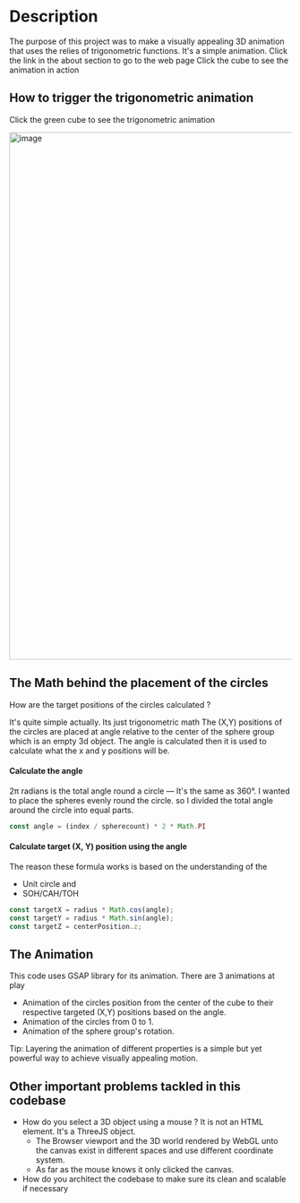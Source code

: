 # Description
The purpose of this project was to make a visually appealing 3D animation that uses the relies of trigonometric functions.
It's a simple animation.
Click the link in the about section to go to the web page
Click the cube to see the animation in action


## How to trigger the trigonometric animation
Click the green cube to see the trigonometric animation

<img width="1132" height="942" alt="image" src="https://github.com/user-attachments/assets/3c9ffb98-bc27-4116-b8c5-68452eb135ac" />



## The Math behind the placement of the circles
How are the target positions of the circles calculated ?

It's quite simple actually. Its just trigonometric math
The (X,Y) positions of the circles are placed at angle relative to the center of the sphere group which is an empty 3d object.
The angle is calculated then it is used to calculate what the x and y positions will be.

#### Calculate the angle
2π radians is the total angle round a circle — It's the same as 360°.
I wanted to place the spheres evenly round the circle. so I divided the total angle around the circle into equal parts.
```js
const angle = (index / spherecount) * 2 * Math.PI 
```

#### Calculate target (X, Y) position using the angle
The reason these formula works is based on the understanding of the 
- Unit circle and 
- SOH/CAH/TOH
```js
const targetX = radius * Math.cos(angle);
const targetY = radius * Math.sin(angle);
const targetZ = centerPosition.z;
```

## The Animation
This code uses GSAP library for its animation. There are 3 animations at play
- Animation of the circles position from the center of the cube to their respective targeted (X,Y) positions based on the angle.
- Animation of the circles from 0 to 1.
- Animation of the sphere group's rotation.

Tip: Layering the animation of different properties is a simple but yet powerful way to achieve visually appealing motion.

## Other important problems tackled in this codebase
- How do you select a 3D object using a mouse ? It is not an HTML element. It's a ThreeJS object.
  - The Browser viewport and the 3D world rendered by WebGL unto the canvas exist in different spaces and use different coordinate system. 
  - As far as the mouse knows it only clicked the canvas.
- How do you architect the codebase to make sure its clean and scalable if necessary
